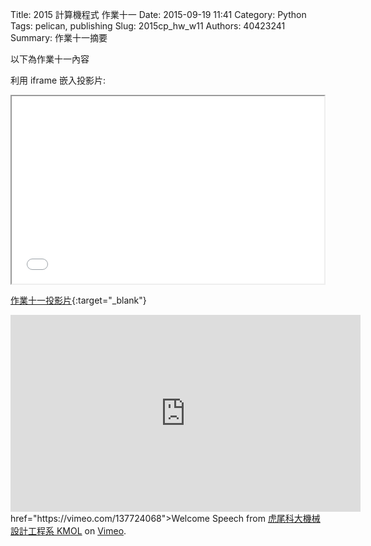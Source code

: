 Title: 2015 計算機程式 作業十一
Date: 2015-09-19 11:41
Category: Python
Tags: pelican, publishing
Slug: 2015cp_hw_w11
Authors: 40423241
Summary: 作業十一摘要

以下為作業十一內容

利用 iframe 嵌入投影片:

<iframe src="40423241_cp_w8_p.html" width="500" height="300"></iframe>

[作業十一投影片](40423241_cp_w11_p.html){:target="_blank"}



<iframe width="560" height="315" src="https://www.youtube.com/embed/6tQk5yR9gj0" frameborder="0" allowfullscreen></iframe> href="https://vimeo.com/137724068">Welcome Speech</a> from <a href="https://vimeo.com/user24079973">虎尾科大機械設計工程系 KMOL</a> on <a href="https://vimeo.com">Vimeo</a>.</p>
